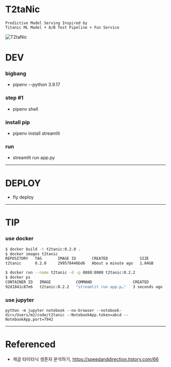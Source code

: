 
# T2taNic
```angular2html
Predictive Model Serving Inspired by 
Titanic ML Model + A/B Test Pipeline + Fun Service
```

![T2taNic](https://images.chosun.com/resizer/gE-go0I5-2QsuwlgUUavoU3SfiI=/616x0/smart/cloudfront-ap-northeast-1.images.arcpublishing.com/chosun/TPUMVAPDGDTDD2ST4RDJB56LVU.jpg)

# DEV
### bigbang
- pipenv --python 3.9.17 

### step #1
- pipenv shell


### install pip
- pipenv install streamlit

### run
- streamlit run app.py

---
# DEPLOY
- fly deploy

----
# TIP
### use docker
``` bash
$ docker build -t t2tanic:0.2.0 .
$ docker images t2tanic          
REPOSITORY   TAG       IMAGE ID       CREATED              SIZE
t2tanic      0.2.0     299578446bd6   About a minute ago   1.04GB

$ docker run --name t2tanic -d -p 8888:8080 t2tanic:0.2.2
$ docker ps
CONTAINER ID   IMAGE           COMMAND                  CREATED          STATUS          PORTS                    NAMES
92d1841c87e6   t2tanic:0.2.2   "streamlit run app.p…"   3 seconds ago    Up 2 seconds    0.0.0.0:8888->8080/tcp   t2tanic
```

### use jupyter
```
python -m jupyter notebook --no-browser --notebook-dir=/Users/m2/code/t2tanic --NotebookApp.token=abcd --NotebookApp.port=7942
```

----
# Referenced
- 캐글 타이타닉 생존자 분석하기, https://speedanddirection.tistory.com/66
